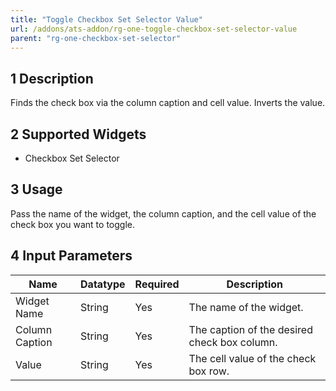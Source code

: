 ```yaml
---
title: "Toggle Checkbox Set Selector Value"
url: /addons/ats-addon/rg-one-toggle-checkbox-set-selector-value
parent: "rg-one-checkbox-set-selector"
---
```


## 1 Description

Finds the check box via the column caption and cell value. Inverts the value.

## 2 Supported Widgets

* Checkbox Set Selector

## 3 Usage

Pass the name of the widget, the column caption, and the cell value of the check box you want to toggle.

## 4 Input Parameters

Name | Datatype | Required | Description
---- | -------- | ------- |---------------
Widget Name | String | Yes | The name of the widget.
Column Caption | String | Yes | The caption of the desired check box column.
Value | String | Yes | The cell value of the check box row.

